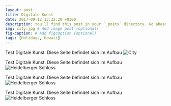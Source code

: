 ```yaml
---
layout: post
title: Digitale Kunst
date: 2017-09-12 13:32:20 +0300
description: You’ll find this post in your `_posts` directory. Go ahead and edit it and re-build the site to see your changes. # Add post description (optional)
img: city.jpg # Add image post (optional)
fig-caption: # Add figcaption (optional)
tags: [Holidays, Hawaii]
---
```

Test Digitale Kunst. Diese Seite befindet sich im Aufbau 
![City]({{site.baseurl}}/assets/img/city.jpg)

Test Digitale Kunst. Diese Seite befindet sich im Aufbau 
![Heidelberger Schloss]({{site.baseurl}}/assets/img/heidelberger_schloss2.jpg)


Test Digitale Kunst. Diese Seite befindet sich im Aufbau 
![Heidelberger Schloss]({{site.baseurl}}/assets/img/golden_gate.jpg)


Test Digitale Kunst. Diese Seite befindet sich im Aufbau 
![Heidelberger Schloss]({{site.baseurl}}/assets/img/hindenburg.jpg)


